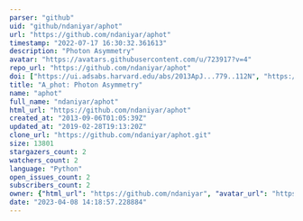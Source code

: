 ```yaml
---
parser: "github"
uid: "github/ndaniyar/aphot"
url: "https://github.com/ndaniyar/aphot"
timestamp: "2022-07-17 16:30:32.361613"
description: "Photon Asymmetry"
avatar: "https://avatars.githubusercontent.com/u/723917?v=4"
repo_url: "https://github.com/ndaniyar/aphot"
doi: ["https://ui.adsabs.harvard.edu/abs/2013ApJ...779..112N", "https://ui.adsabs.harvard.edu/abs/2013ascl.soft12011N/abstract"]
title: "A_phot: Photon Asymmetry"
name: "aphot"
full_name: "ndaniyar/aphot"
html_url: "https://github.com/ndaniyar/aphot"
created_at: "2013-09-06T01:05:39Z"
updated_at: "2019-02-28T19:13:20Z"
clone_url: "https://github.com/ndaniyar/aphot.git"
size: 13801
stargazers_count: 2
watchers_count: 2
language: "Python"
open_issues_count: 2
subscribers_count: 2
owner: {"html_url": "https://github.com/ndaniyar", "avatar_url": "https://avatars.githubusercontent.com/u/723917?v=4", "login": "ndaniyar", "type": "User"}
date: "2023-04-08 14:18:57.228884"
---
```


